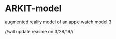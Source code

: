 # ARKIT-model
augmented reality model of an apple watch model 3


//will update readme on 3/28/19//
